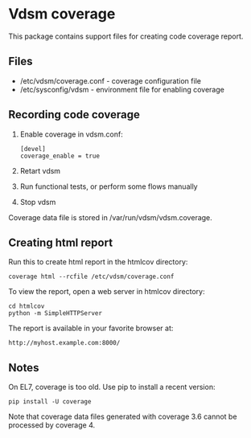 # Vdsm coverage

This package contains support files for creating code coverage report.

## Files

- /etc/vdsm/coverage.conf - coverage configuration file
- /etc/sysconfig/vdsm - environment file for enabling coverage

## Recording code coverage

1.  Enable coverage in vdsm.conf:

        [devel]
        coverage_enable = true

2.  Retart vdsm
3.  Run functional tests, or perform some flows manually
4.  Stop vdsm

Coverage data file is stored in /var/run/vdsm/vdsm.coverage.

## Creating html report

Run this to create html report in the htmlcov directory:

    coverage html --rcfile /etc/vdsm/coverage.conf

To view the report, open a web server in htmlcov directory:

    cd htmlcov
    python -m SimpleHTTPServer

The report is available in your favorite browser at:

    http://myhost.example.com:8000/

## Notes

On EL7, coverage is too old. Use pip to install a recent version:

    pip install -U coverage

Note that coverage data files generated with coverage 3.6 cannot be processed
by coverage 4.
